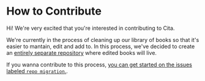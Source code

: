 # How to Contribute

Hi! We're very excited that you're interested in contributing to Cita.

We're currently in the process of cleaning up our library of books so that it's easier to mantain, edit and add to. In this process, we've decided to create an [entirely separate repository](https://github.com/citapress/books) where edited books will live.

If you wanna contribute to this process, [you can get started on the issues labeled `repo migration`.](https://github.com/citapress/citapress/labels/repo%20migration). 
